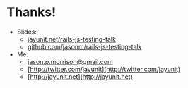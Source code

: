 # Thanks!

* Slides:
    * [jayunit.net/rails-js-testing-talk](http://jayunit.net/rails-js-testing-talk)
    * [github.com/jasonm/rails-js-testing-talk](http://github.com/jasonm/rails-js-testing-talk)
* Me:
    * [jason.p.morrison@gmail.com](mailto:jason.p.morrison@gmail.com)
    * [http://twitter.com/jayunit](http://twitter.com/jayunit)
    * [http://jayunit.net](http://jayunit.net)
